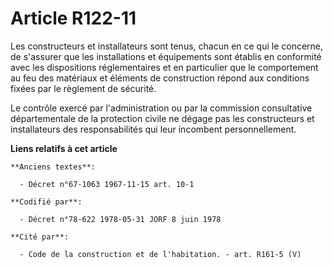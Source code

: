 # Article R122-11

Les constructeurs et installateurs sont tenus, chacun en ce qui le concerne, de s'assurer que les installations et
équipements sont établis en conformité avec les dispositions réglementaires et en particulier que le comportement au feu des
matériaux et éléments de construction répond aux conditions fixées par le règlement de sécurité.

Le contrôle exercé par l'administration ou par la commission consultative départementale de la protection civile ne dégage
pas les constructeurs et installateurs des responsabilités qui leur incombent personnellement.

**Liens relatifs à cet article**

	**Anciens textes**:

	  - Décret n°67-1063 1967-11-15 art. 10-1

	**Codifié par**:

	  - Décret n°78-622 1978-05-31 JORF 8 juin 1978

	**Cité par**:

	  - Code de la construction et de l'habitation. - art. R161-5 (V)
